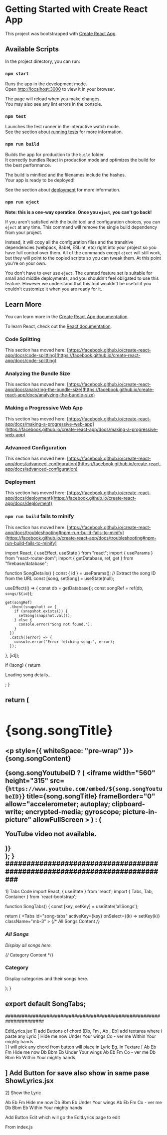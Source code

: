 # Getting Started with Create React App

This project was bootstrapped with [Create React App](https://github.com/facebook/create-react-app).

## Available Scripts

In the project directory, you can run:

### `npm start`

Runs the app in the development mode.\
Open [http://localhost:3000](http://localhost:3000) to view it in your browser.

The page will reload when you make changes.\
You may also see any lint errors in the console.

### `npm test`

Launches the test runner in the interactive watch mode.\
See the section about [running tests](https://facebook.github.io/create-react-app/docs/running-tests) for more information.

### `npm run build`

Builds the app for production to the `build` folder.\
It correctly bundles React in production mode and optimizes the build for the best performance.

The build is minified and the filenames include the hashes.\
Your app is ready to be deployed!

See the section about [deployment](https://facebook.github.io/create-react-app/docs/deployment) for more information.

### `npm run eject`

**Note: this is a one-way operation. Once you `eject`, you can't go back!**

If you aren't satisfied with the build tool and configuration choices, you can `eject` at any time. This command will remove the single build dependency from your project.

Instead, it will copy all the configuration files and the transitive dependencies (webpack, Babel, ESLint, etc) right into your project so you have full control over them. All of the commands except `eject` will still work, but they will point to the copied scripts so you can tweak them. At this point you're on your own.

You don't have to ever use `eject`. The curated feature set is suitable for small and middle deployments, and you shouldn't feel obligated to use this feature. However we understand that this tool wouldn't be useful if you couldn't customize it when you are ready for it.

## Learn More

You can learn more in the [Create React App documentation](https://facebook.github.io/create-react-app/docs/getting-started).

To learn React, check out the [React documentation](https://reactjs.org/).

### Code Splitting

This section has moved here: [https://facebook.github.io/create-react-app/docs/code-splitting](https://facebook.github.io/create-react-app/docs/code-splitting)

### Analyzing the Bundle Size

This section has moved here: [https://facebook.github.io/create-react-app/docs/analyzing-the-bundle-size](https://facebook.github.io/create-react-app/docs/analyzing-the-bundle-size)

### Making a Progressive Web App

This section has moved here: [https://facebook.github.io/create-react-app/docs/making-a-progressive-web-app](https://facebook.github.io/create-react-app/docs/making-a-progressive-web-app)

### Advanced Configuration

This section has moved here: [https://facebook.github.io/create-react-app/docs/advanced-configuration](https://facebook.github.io/create-react-app/docs/advanced-configuration)

### Deployment

This section has moved here: [https://facebook.github.io/create-react-app/docs/deployment](https://facebook.github.io/create-react-app/docs/deployment)

### `npm run build` fails to minify

This section has moved here: [https://facebook.github.io/create-react-app/docs/troubleshooting#npm-run-build-fails-to-minify](https://facebook.github.io/create-react-app/docs/troubleshooting#npm-run-build-fails-to-minify)



import React, { useEffect, useState } from "react";
import { useParams } from "react-router-dom";
import { getDatabase, ref, get } from "firebase/database";

function SongDetails() {
  const { id } = useParams(); // Extract the song ID from the URL
  const [song, setSong] = useState(null);

  useEffect(() => {
    const db = getDatabase();
    const songRef = ref(db, `songs/${id}`);

    get(songRef)
      .then((snapshot) => {
        if (snapshot.exists()) {
          setSong(snapshot.val());
        } else {
          console.error("Song not found.");
        }
      })
      .catch((error) => {
        console.error("Error fetching song:", error);
      });
  }, [id]);

  if (!song) {
    return <p>Loading song details...</p>;
  }

  return (
    <div>
      <h1>{song.songTitle}</h1>
      <p style={{ whiteSpace: "pre-wrap" }}>{song.songContent}</p>
      {song.songYoutubeID ? (
        <iframe
          width="560"
          height="315"
          src={`https://www.youtube.com/embed/${song.songYoutubeID}`}
          title={song.songTitle}
          frameBorder="0"
          allow="accelerometer; autoplay; clipboard-write; encrypted-media; gyroscope; picture-in-picture"
          allowFullScreen
        ></iframe>
      ) : (
        <p>YouTube video not available.</p>
      )}
    </div>
  );
}
###########################################################################
---------------------------------------------------------------------------
1] Tabs Code
import React, { useState } from 'react';
import { Tabs, Tab, Container } from 'react-bootstrap';

function SongTabs() {
  const [key, setKey] = useState('allSongs');

  return (
    <Container className="mt-4">
      <Tabs
        id="song-tabs"
        activeKey={key}
        onSelect={(k) => setKey(k)}
        className="mb-3"
      >
        <Tab eventKey="allSongs" title="All Songs">
          {/* All Songs Content */}
          <div>
            <h3>All Songs</h3>
            <p>Display all songs here.</p>
          </div>
        </Tab>
        <Tab eventKey="category" title="Category">
          {/* Category Content */}
          <div>
            <h3>Category</h3>
            <p>Display categories and their songs here.</p>
          </div>
        </Tab>
      </Tabs>
    </Container>
  );
}

export default SongTabs;
----------------------------------------------------------------------
######################################################################

EditLyrics.jsx
1] add Buttons of chord [Db,  Fm , Ab , Eb]
add textarea where i paste any Lyric
[
Hide me now
Under Your wings
Co - ver me
Within Your mighty hands    
]
I will pick any chord from button will place in Lyric 
Eg. 
In Textare
[
Ab    Eb  Fm
Hide me now
  Db   Bbm   Eb
Under Your wings
Ab    Eb   Fm
Co - ver me
  Db         Bbm     Eb
Within Your mighty hands
   
]
Add Button for save 
also show in same pase
ShowLyrics.jsx
----------------------------------------------------------
2] Show the Lyric 

Ab    Eb  Fm
Hide me now
  Db   Bbm   Eb
Under Your wings
Ab    Eb   Fm
Co - ver me
  Db         Bbm     Eb
Within Your mighty hands 

Add Button Edit which will go the EditLyrics page to edit








From index.js
<!--React.StrictMode>
    <App />
  </React.StrictMode-->